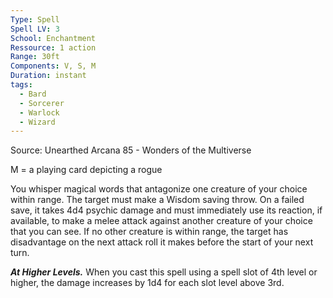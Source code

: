 ```yaml
---
Type: Spell
Spell LV: 3
School: Enchantment
Ressource: 1 action
Range: 30ft
Components: V, S, M
Duration: instant
tags:
  - Bard
  - Sorcerer
  - Warlock
  - Wizard
---
```

Source: Unearthed Arcana 85 - Wonders of the Multiverse

M = a playing card depicting a rogue

You whisper magical words that antagonize one creature of your choice within range. The target must make a Wisdom saving throw. On a failed save, it takes 4d4 psychic damage and must immediately use its reaction, if available, to make a melee attack against another creature of your choice that you can see. If no other creature is within range, the target has disadvantage on the next attack roll it makes before the start of your next turn.

**_At Higher Levels._** When you cast this spell using a spell slot of 4th level or higher, the damage increases by 1d4 for each slot level above 3rd.